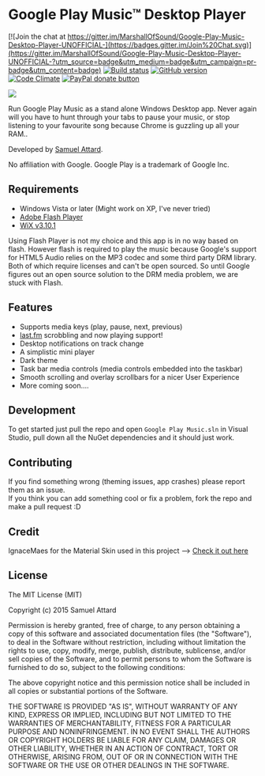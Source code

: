 Google Play Music™ Desktop Player
=========================

[![Join the chat at https://gitter.im/MarshallOfSound/Google-Play-Music-Desktop-Player-UNOFFICIAL-](https://badges.gitter.im/Join%20Chat.svg)](https://gitter.im/MarshallOfSound/Google-Play-Music-Desktop-Player-UNOFFICIAL-?utm_source=badge&utm_medium=badge&utm_campaign=pr-badge&utm_content=badge)
[![Build status](https://ci.appveyor.com/api/projects/status/clg5vclqyltff7hg/branch/master?svg=true)](https://ci.appveyor.com/project/MarshallOfSound/google-play-music-desktop-player-unofficial/branch/master)
 [![GitHub version](https://badge.fury.io/gh/MarshallOfSound%2FGoogle-Play-Music-Desktop-Player-UNOFFICIAL-.svg)](https://badge.fury.io/gh/MarshallOfSound%2FGoogle-Play-Music-Desktop-Player-UNOFFICIAL-) [![Code Climate](https://codeclimate.com/github/MarshallOfSound/Google-Play-Music-Desktop-Player-UNOFFICIAL-/badges/gpa.svg)](https://codeclimate.com/github/MarshallOfSound/Google-Play-Music-Desktop-Player-UNOFFICIAL-) <a href="https://www.paypal.com/cgi-bin/webscr?cmd=_s-xclick&hosted_button_id=23CZGASL6XMLJ" title="Help me out by donating to this project"><img src="https://img.shields.io/badge/paypal-donate-yellow.svg" alt="PayPal donate button" /></a>  

![](https://www.samuel.ninja/img/gpmdp_screen.gif)

Run Google Play Music as a stand alone Windows Desktop app.  Never again will you have to hunt through your tabs to pause your music, or stop listening to your favourite song because Chrome is guzzling up all your RAM..

Developed by [Samuel Attard][1].

No affiliation with Google. Google Play is a trademark of Google Inc.

[1]: https://www.samuelattard.com

Requirements
------------

* Windows Vista or later (Might work on XP, I've never tried)
* [Adobe Flash Player][2]
* [WiX v3.10.1][3]

Using Flash Player is not my choice and this app is in no way based on flash.  However flash is required to play the music because Google's support for HTML5 Audio relies on the MP3 codec and some third party DRM library.  Both of which require licenses and can't be open sourced.  So until Google figures out an open source solution to the DRM media problem, we are stuck with Flash.

[2]: http://get.adobe.com/flashplayer/
[3]: https://wix.codeplex.com/releases/view/618180

Features
--------

* Supports media keys (play, pause, next, previous)
* [last.fm](https://www.last.fm) scrobbling and now playing support!
* Desktop notifications on track change
* A simplistic mini player
* Dark theme
* Task bar media controls (media controls embedded into the taskbar)
* Smooth scrolling and overlay scrollbars for a nicer User Experience
* More coming soon....

Development
-----------

To get started just pull the repo and open `Google Play Music.sln` in Visual Studio, pull down all the NuGet dependencies and it should just work.

Contributing
------------

If you find something wrong (theming issues, app crashes) please report them as an issue.  
If you think you can add something cool or fix a problem, fork the repo and make a pull request :D

Credit
-----------

IgnaceMaes for the Material Skin used in this project --> [Check it out here](https://github.com/IgnaceMaes/MaterialSkin)

License
-------

The MIT License (MIT)

Copyright (c) 2015 Samuel Attard

Permission is hereby granted, free of charge, to any person obtaining a copy of
this software and associated documentation files (the "Software"), to deal in
the Software without restriction, including without limitation the rights to
use, copy, modify, merge, publish, distribute, sublicense, and/or sell copies of
the Software, and to permit persons to whom the Software is furnished to do so,
subject to the following conditions:

The above copyright notice and this permission notice shall be included in all
copies or substantial portions of the Software.

THE SOFTWARE IS PROVIDED "AS IS", WITHOUT WARRANTY OF ANY KIND, EXPRESS OR
IMPLIED, INCLUDING BUT NOT LIMITED TO THE WARRANTIES OF MERCHANTABILITY, FITNESS
FOR A PARTICULAR PURPOSE AND NONINFRINGEMENT. IN NO EVENT SHALL THE AUTHORS OR
COPYRIGHT HOLDERS BE LIABLE FOR ANY CLAIM, DAMAGES OR OTHER LIABILITY, WHETHER
IN AN ACTION OF CONTRACT, TORT OR OTHERWISE, ARISING FROM, OUT OF OR IN
CONNECTION WITH THE SOFTWARE OR THE USE OR OTHER DEALINGS IN THE SOFTWARE.
